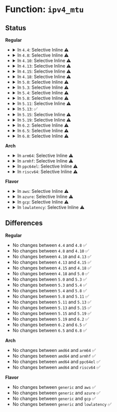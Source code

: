 # Function: <code>ipv4_mtu</code>

## Status
<b>Regular</b>
<ul>
<li>
<details>
<summary>In <code>4.4</code>: Selective Inline ⚠️</summary>

```c
unsigned int ipv4_mtu(const struct dst_entry *dst);
```

**Collision:** Unique Static

**Inline:** Selective

**Transformation:** False

**Instances:**

```
In net/ipv4/route.c (ffffffff81754220)
Location: net/ipv4/route.c:1231
Inline: True
Direct callers:
  - net/ipv4/route.c:__ip_rt_update_pmtu
```
**Symbols:**

```
ffffffff81754220-ffffffff81754288: ipv4_mtu (STB_LOCAL)
```
</details>
</li>
<li>
<details>
<summary>In <code>4.8</code>: Selective Inline ⚠️</summary>

```c
unsigned int ipv4_mtu(const struct dst_entry *dst);
```

**Collision:** Unique Static

**Inline:** Selective

**Transformation:** False

**Instances:**

```
In net/ipv4/route.c (ffffffff817c02d0)
Location: net/ipv4/route.c:1237
Inline: True
Direct callers:
  - net/ipv4/route.c:__ip_rt_update_pmtu
```
**Symbols:**

```
ffffffff817c02d0-ffffffff817c0338: ipv4_mtu (STB_LOCAL)
```
</details>
</li>
<li>
<details>
<summary>In <code>4.10</code>: Selective Inline ⚠️</summary>

```c
unsigned int ipv4_mtu(const struct dst_entry *dst);
```

**Collision:** Unique Static

**Inline:** Selective

**Transformation:** False

**Instances:**

```
In net/ipv4/route.c (ffffffff817ef9f0)
Location: net/ipv4/route.c:1245
Inline: True
Direct callers:
  - net/ipv4/route.c:__ip_rt_update_pmtu
```
**Symbols:**

```
ffffffff817ef9f0-ffffffff817efa82: ipv4_mtu (STB_LOCAL)
```
</details>
</li>
<li>
<details>
<summary>In <code>4.13</code>: Selective Inline ⚠️</summary>

```c
unsigned int ipv4_mtu(const struct dst_entry *dst);
```

**Collision:** Unique Static

**Inline:** Selective

**Transformation:** False

**Instances:**

```
In net/ipv4/route.c (ffffffff8180f520)
Location: net/ipv4/route.c:1259
Inline: True
Direct callers:
  - net/ipv4/route.c:__ip_rt_update_pmtu
```
**Symbols:**

```
ffffffff8180f520-ffffffff8180f5bb: ipv4_mtu (STB_LOCAL)
```
</details>
</li>
<li>
<details>
<summary>In <code>4.15</code>: Selective Inline ⚠️</summary>

```c
unsigned int ipv4_mtu(const struct dst_entry *dst);
```

**Collision:** Unique Static

**Inline:** Selective

**Transformation:** False

**Instances:**

```
In net/ipv4/route.c (ffffffff8188f3a0)
Location: net/ipv4/route.c:1266
Inline: True
Direct callers:
  - net/ipv4/route.c:ipv4_default_advmss
  - net/ipv4/route.c:__ip_rt_update_pmtu
```
**Symbols:**

```
ffffffff8188f3a0-ffffffff8188f430: ipv4_mtu (STB_LOCAL)
```
</details>
</li>
<li>
<details>
<summary>In <code>4.18</code>: Selective Inline ⚠️</summary>

```c
unsigned int ipv4_mtu(const struct dst_entry *dst);
```

**Collision:** Unique Static

**Inline:** Selective

**Transformation:** False

**Instances:**

```
In net/ipv4/route.c (ffffffff818e2c00)
Location: net/ipv4/route.c:1266
Inline: True
Direct callers:
  - net/ipv4/route.c:ipv4_default_advmss
  - net/ipv4/route.c:__ip_rt_update_pmtu
```
**Symbols:**

```
ffffffff818e2c00-ffffffff818e2c87: ipv4_mtu (STB_LOCAL)
```
</details>
</li>
<li>
<details>
<summary>In <code>5.0</code>: Selective Inline ⚠️</summary>

```c
unsigned int ipv4_mtu(const struct dst_entry *dst);
```

**Collision:** Unique Static

**Inline:** Selective

**Transformation:** False

**Instances:**

```
In net/ipv4/route.c (ffffffff8190faa0)
Location: net/ipv4/route.c:1265
Inline: True
Direct callers:
  - net/ipv4/route.c:ipv4_default_advmss
  - net/ipv4/route.c:__ip_rt_update_pmtu
```
**Symbols:**

```
ffffffff8190faa0-ffffffff8190fb27: ipv4_mtu (STB_LOCAL)
```
</details>
</li>
<li>
<details>
<summary>In <code>5.3</code>: Selective Inline ⚠️</summary>

```c
unsigned int ipv4_mtu(const struct dst_entry *dst);
```

**Collision:** Unique Static

**Inline:** Selective

**Transformation:** False

**Instances:**

```
In net/ipv4/route.c (ffffffff81971da0)
Location: net/ipv4/route.c:1302
Inline: True
Direct callers:
  - net/ipv4/route.c:ipv4_default_advmss
  - net/ipv4/route.c:__ip_rt_update_pmtu
```
**Symbols:**

```
ffffffff81971da0-ffffffff81971e34: ipv4_mtu (STB_LOCAL)
```
</details>
</li>
<li>
<details>
<summary>In <code>5.4</code>: Selective Inline ⚠️</summary>

```c
unsigned int ipv4_mtu(const struct dst_entry *dst);
```

**Collision:** Unique Static

**Inline:** Selective

**Transformation:** False

**Instances:**

```
In net/ipv4/route.c (ffffffff819a8510)
Location: net/ipv4/route.c:1304
Inline: True
Direct callers:
  - net/ipv4/route.c:ipv4_default_advmss
  - net/ipv4/route.c:__ip_rt_update_pmtu
```
**Symbols:**

```
ffffffff819a8510-ffffffff819a85a4: ipv4_mtu (STB_LOCAL)
```
</details>
</li>
<li>
<details>
<summary>In <code>5.8</code>: Selective Inline ⚠️</summary>

```c
unsigned int ipv4_mtu(const struct dst_entry *dst);
```

**Collision:** Unique Static

**Inline:** Selective

**Transformation:** False

**Instances:**

```
In net/ipv4/route.c (ffffffff81a91f30)
Location: net/ipv4/route.c:1308
Inline: True
Direct callers:
  - net/ipv4/route.c:ipv4_default_advmss
  - net/ipv4/route.c:__ip_rt_update_pmtu
```
**Symbols:**

```
ffffffff81a91f30-ffffffff81a91fc0: ipv4_mtu (STB_LOCAL)
```
</details>
</li>
<li>
<details>
<summary>In <code>5.11</code>: Selective Inline ⚠️</summary>

```c
unsigned int ipv4_mtu(const struct dst_entry *dst);
```

**Collision:** Unique Static

**Inline:** Selective

**Transformation:** False

**Instances:**

```
In net/ipv4/route.c (ffffffff81a9bdd0)
Location: net/ipv4/route.c:1314
Inline: True
Direct callers:
  - net/ipv4/route.c:ipv4_default_advmss
  - net/ipv4/route.c:__ip_rt_update_pmtu
```
**Symbols:**

```
ffffffff81a9bdd0-ffffffff81a9be60: ipv4_mtu (STB_LOCAL)
```
</details>
</li>
<li>
<details>
<summary>In <code>5.13</code>: ✅</summary>

```c
unsigned int ipv4_mtu(const struct dst_entry *dst);
```

**Collision:** Unique Global

**Inline:** No

**Transformation:** False

**Instances:**

```
In net/ipv4/route.c (ffffffff81a862f0)
Location: net/ipv4/route.c:1300
Inline: False
Direct callers:
  - net/ipv4/route.c:ipv4_default_advmss
  - net/ipv4/route.c:__ip_rt_update_pmtu
  - net/ipv4/ip_forward.c:ip_forward
  - net/ipv4/ip_output.c:__ip_make_skb
  - net/ipv4/ip_output.c:ip_setup_cork
  - net/ipv4/ip_sockglue.c:do_ip_getsockopt
  - net/ipv4/tcp_output.c:tcp_connect_init
  - net/ipv4/tcp_output.c:tcp_current_mss
  - net/ipv4/tcp_ipv4.c:tcp_v4_syn_recv_sock
  - net/ipv4/icmp.c:__icmp_send
  - net/ipv4/ip_tunnel_core.c:skb_tunnel_check_pmtu
  - net/ipv4/ipmr.c:ipmr_queue_xmit
  - net/xfrm/xfrm_policy.c:xfrm_bundle_ok
  - net/xfrm/xfrm_policy.c:xfrm_bundle_ok
  - net/xfrm/xfrm_policy.c:xfrm_init_pmtu
  - net/xfrm/xfrm_policy.c:xfrm_init_pmtu
  - net/xfrm/xfrm_output.c:xfrm6_tunnel_check_size
  - net/xfrm/xfrm_output.c:xfrm6_tunnel_check_size
  - net/ipv6/ip6_output.c:ip6_setup_cork
  - net/ipv6/ip6_output.c:ip6_fragment
  - net/ipv6/ip6_output.c:ip6_xmit
  - net/ipv6/route.c:ip6_default_advmss
  - net/ipv6/route.c:__ip6_rt_update_pmtu
  - net/ipv6/tcp_ipv6.c:tcp_v6_syn_recv_sock
  - net/ipv6/xfrm6_output.c:__xfrm6_output
```
**Symbols:**

```
ffffffff81a862f0-ffffffff81a86374: ipv4_mtu (STB_GLOBAL)
```
</details>
</li>
<li>
<details>
<summary>In <code>5.15</code>: Selective Inline ⚠️</summary>

```c
unsigned int ipv4_mtu(const struct dst_entry *dst);
```

**Collision:** Unique Global

**Inline:** Selective

**Transformation:** False

**Instances:**

```
In net/ipv4/route.c (ffffffff81b42625)
Location: net/ipv4/route.c:1315
Inline: True
Inline callers:
  - net/ipv4/route.c:ipv4_default_advmss
  - net/ipv4/route.c:__ip_rt_update_pmtu
Direct callers:
  - net/ipv4/ip_output.c:__ip_make_skb
  - net/ipv4/ip_output.c:ip_setup_cork
  - net/ipv4/ip_sockglue.c:do_ip_getsockopt
  - net/ipv4/tcp_output.c:tcp_connect_init
  - net/ipv4/tcp_output.c:tcp_current_mss
  - net/ipv4/tcp_ipv4.c:tcp_v4_syn_recv_sock
  - net/ipv4/icmp.c:__icmp_send
  - net/ipv4/ip_tunnel_core.c:skb_tunnel_check_pmtu
  - net/ipv4/ipmr.c:ipmr_queue_xmit
  - net/xfrm/xfrm_policy.c:xfrm_bundle_ok
  - net/xfrm/xfrm_policy.c:xfrm_bundle_ok
  - net/xfrm/xfrm_policy.c:xfrm_init_pmtu
  - net/xfrm/xfrm_policy.c:xfrm_init_pmtu
  - net/xfrm/xfrm_output.c:xfrm6_tunnel_check_size
  - net/xfrm/xfrm_output.c:xfrm6_tunnel_check_size
  - net/ipv6/ip6_output.c:ip6_setup_cork
  - net/ipv6/ip6_output.c:ip6_fragment
  - net/ipv6/ip6_output.c:ip6_xmit
  - net/ipv6/route.c:ip6_default_advmss
  - net/ipv6/route.c:__ip6_rt_update_pmtu
  - net/ipv6/tcp_ipv6.c:tcp_v6_syn_recv_sock
  - net/ipv6/xfrm6_output.c:__xfrm6_output
```
**Symbols:**

```
ffffffff81b42590-ffffffff81b4261a: ipv4_mtu (STB_GLOBAL)
```
</details>
</li>
<li>
<details>
<summary>In <code>5.19</code>: Selective Inline ⚠️</summary>

```c
unsigned int ipv4_mtu(const struct dst_entry *dst);
```

**Collision:** Unique Global

**Inline:** Selective

**Transformation:** False

**Instances:**

```
In net/ipv4/route.c (ffffffff81ccf577)
Location: net/ipv4/route.c:1322
Inline: True
Inline callers:
  - net/ipv4/route.c:ipv4_default_advmss
  - net/ipv4/route.c:__ip_rt_update_pmtu
Direct callers:
  - net/ipv4/ip_output.c:__ip_make_skb
  - net/ipv4/ip_output.c:ip_setup_cork
  - net/ipv4/ip_sockglue.c:do_ip_getsockopt
  - net/ipv4/tcp_output.c:tcp_connect_init
  - net/ipv4/tcp_output.c:tcp_current_mss
  - net/ipv4/tcp_ipv4.c:tcp_v4_syn_recv_sock
  - net/ipv4/icmp.c:__icmp_send
  - net/ipv4/ip_tunnel_core.c:skb_tunnel_check_pmtu
  - net/ipv4/ipmr.c:ipmr_queue_xmit
  - net/xfrm/xfrm_policy.c:xfrm_bundle_ok
  - net/xfrm/xfrm_policy.c:xfrm_bundle_ok
  - net/xfrm/xfrm_policy.c:xfrm_init_pmtu
  - net/xfrm/xfrm_policy.c:xfrm_init_pmtu
  - net/xfrm/xfrm_output.c:xfrm6_tunnel_check_size
  - net/xfrm/xfrm_output.c:xfrm6_tunnel_check_size
  - net/ipv6/ip6_output.c:ip6_setup_cork
  - net/ipv6/ip6_output.c:ip6_fragment
  - net/ipv6/ip6_output.c:ip6_xmit
  - net/ipv6/ip6_output.c:ip6_finish_output
  - net/ipv6/route.c:ip6_default_advmss
  - net/ipv6/route.c:__ip6_rt_update_pmtu
  - net/ipv6/tcp_ipv6.c:tcp_v6_syn_recv_sock
  - net/ipv6/xfrm6_output.c:__xfrm6_output
```
**Symbols:**

```
ffffffff81ccf250-ffffffff81ccf300: ipv4_mtu (STB_GLOBAL)
```
</details>
</li>
<li>
<details>
<summary>In <code>6.2</code>: Selective Inline ⚠️</summary>

```c
unsigned int ipv4_mtu(const struct dst_entry *dst);
```

**Collision:** Unique Global

**Inline:** Selective

**Transformation:** False

**Instances:**

```
In net/ipv4/route.c (ffffffff81e8f767)
Location: net/ipv4/route.c:1322
Inline: True
Inline callers:
  - net/ipv4/route.c:ipv4_default_advmss
  - net/ipv4/route.c:__ip_rt_update_pmtu
Direct callers:
  - net/ipv4/ip_output.c:__ip_make_skb
  - net/ipv4/ip_output.c:ip_setup_cork
  - net/ipv4/ip_sockglue.c:do_ip_getsockopt
  - net/ipv4/tcp_output.c:tcp_connect_init
  - net/ipv4/tcp_output.c:tcp_current_mss
  - net/ipv4/tcp_ipv4.c:tcp_v4_syn_recv_sock
  - net/ipv4/icmp.c:__icmp_send
  - net/ipv4/ip_tunnel_core.c:skb_tunnel_check_pmtu
  - net/ipv4/ipmr.c:ipmr_queue_xmit
  - net/xfrm/xfrm_policy.c:xfrm_bundle_ok
  - net/xfrm/xfrm_policy.c:xfrm_bundle_ok
  - net/xfrm/xfrm_policy.c:xfrm_bundle_create
  - net/xfrm/xfrm_policy.c:xfrm_bundle_create
  - net/xfrm/xfrm_output.c:xfrm6_tunnel_check_size
  - net/xfrm/xfrm_output.c:xfrm6_tunnel_check_size
  - net/ipv6/ip6_output.c:ip6_setup_cork
  - net/ipv6/ip6_output.c:ip6_fragment
  - net/ipv6/ip6_output.c:ip6_xmit
  - net/ipv6/ip6_output.c:ip6_finish_output
  - net/ipv6/route.c:ip6_default_advmss
  - net/ipv6/route.c:__ip6_rt_update_pmtu
  - net/ipv6/ipv6_sockglue.c:do_ipv6_getsockopt
  - net/ipv6/ipv6_sockglue.c:do_ipv6_getsockopt
  - net/ipv6/tcp_ipv6.c:tcp_v6_syn_recv_sock
  - net/ipv6/xfrm6_output.c:__xfrm6_output
```
**Symbols:**

```
ffffffff81e8f5a0-ffffffff81e8f650: ipv4_mtu (STB_GLOBAL)
```
</details>
</li>
<li>
<details>
<summary>In <code>6.5</code>: Selective Inline ⚠️</summary>

```c
unsigned int ipv4_mtu(const struct dst_entry *dst);
```

**Collision:** Unique Global

**Inline:** Selective

**Transformation:** False

**Instances:**

```
In net/ipv4/route.c (ffffffff81eede67)
Location: net/ipv4/route.c:1322
Inline: True
Inline callers:
  - net/ipv4/route.c:ipv4_default_advmss
  - net/ipv4/route.c:__ip_rt_update_pmtu
Direct callers:
  - net/ipv4/ip_output.c:__ip_make_skb
  - net/ipv4/ip_sockglue.c:do_ip_getsockopt
  - net/ipv4/tcp_output.c:tcp_connect_init
  - net/ipv4/tcp_output.c:tcp_current_mss
  - net/ipv4/tcp_ipv4.c:tcp_v4_syn_recv_sock
  - net/ipv4/icmp.c:__icmp_send
  - net/ipv4/ip_tunnel_core.c:skb_tunnel_check_pmtu
  - net/ipv4/ipmr.c:ipmr_queue_xmit
  - net/xfrm/xfrm_policy.c:xfrm_bundle_ok
  - net/xfrm/xfrm_policy.c:xfrm_bundle_ok
  - net/xfrm/xfrm_policy.c:xfrm_bundle_create
  - net/xfrm/xfrm_policy.c:xfrm_bundle_create
  - net/xfrm/xfrm_output.c:xfrm6_tunnel_check_size
  - net/xfrm/xfrm_output.c:xfrm6_tunnel_check_size
  - net/ipv6/ip6_output.c:ip6_setup_cork
  - net/ipv6/ip6_output.c:ip6_fragment
  - net/ipv6/ip6_output.c:ip6_xmit
  - net/ipv6/ip6_output.c:ip6_finish_output
  - net/ipv6/route.c:ip6_default_advmss
  - net/ipv6/route.c:__ip6_rt_update_pmtu
  - net/ipv6/ipv6_sockglue.c:do_ipv6_getsockopt
  - net/ipv6/ipv6_sockglue.c:do_ipv6_getsockopt
  - net/ipv6/tcp_ipv6.c:tcp_v6_syn_recv_sock
  - net/ipv6/xfrm6_output.c:__xfrm6_output
```
**Symbols:**

```
ffffffff81eedd80-ffffffff81eede36: ipv4_mtu (STB_GLOBAL)
```
</details>
</li>
<li>
<details>
<summary>In <code>6.8</code>: Selective Inline ⚠️</summary>

```c
unsigned int ipv4_mtu(const struct dst_entry *dst);
```

**Collision:** Unique Global

**Inline:** Selective

**Transformation:** False

**Instances:**

```
In net/ipv4/route.c (ffffffff81fb1fc7)
Location: net/ipv4/route.c:1324
Inline: True
Inline callers:
  - net/ipv4/route.c:ipv4_default_advmss
  - net/ipv4/route.c:__ip_rt_update_pmtu
Direct callers:
  - net/ipv4/ip_output.c:__ip_make_skb
  - net/ipv4/ip_sockglue.c:do_ip_getsockopt
  - net/ipv4/tcp_output.c:tcp_connect_init
  - net/ipv4/tcp_output.c:tcp_current_mss
  - net/ipv4/tcp_ipv4.c:tcp_v4_syn_recv_sock
  - net/ipv4/icmp.c:__icmp_send
  - net/ipv4/ip_tunnel_core.c:skb_tunnel_check_pmtu
  - net/ipv4/ipmr.c:ipmr_queue_xmit
  - net/xfrm/xfrm_policy.c:xfrm_bundle_ok
  - net/xfrm/xfrm_policy.c:xfrm_bundle_ok
  - net/xfrm/xfrm_policy.c:xfrm_bundle_create
  - net/xfrm/xfrm_policy.c:xfrm_bundle_create
  - net/xfrm/xfrm_output.c:xfrm6_tunnel_check_size
  - net/xfrm/xfrm_output.c:xfrm6_tunnel_check_size
  - net/ipv6/ip6_output.c:ip6_setup_cork
  - net/ipv6/ip6_output.c:ip6_fragment
  - net/ipv6/ip6_output.c:ip6_xmit
  - net/ipv6/ip6_output.c:ip6_finish_output
  - net/ipv6/route.c:ip6_default_advmss
  - net/ipv6/route.c:__ip6_rt_update_pmtu
  - net/ipv6/ipv6_sockglue.c:do_ipv6_getsockopt
  - net/ipv6/ipv6_sockglue.c:do_ipv6_getsockopt
  - net/ipv6/tcp_ipv6.c:tcp_v6_syn_recv_sock
  - net/ipv6/xfrm6_output.c:__xfrm6_output
```
**Symbols:**

```
ffffffff81fb1ee0-ffffffff81fb1f93: ipv4_mtu (STB_GLOBAL)
```
</details>
</li>
</ul>
<b>Arch</b>
<ul>
<li>
<details>
<summary>In <code>arm64</code>: Selective Inline ⚠️</summary>

```c
unsigned int ipv4_mtu(const struct dst_entry *dst);
```

**Collision:** Unique Static

**Inline:** Selective

**Transformation:** False

**Instances:**

```
In net/ipv4/route.c (ffff800010c57cc0)
Location: net/ipv4/route.c:1304
Inline: True
Direct callers:
  - net/ipv4/route.c:ipv4_default_advmss
  - net/ipv4/route.c:__ip_rt_update_pmtu
```
**Symbols:**

```
ffff800010c57cc0-ffff800010c57d78: ipv4_mtu (STB_LOCAL)
```
</details>
</li>
<li>
<details>
<summary>In <code>armhf</code>: Selective Inline ⚠️</summary>

```c
unsigned int ipv4_mtu(const struct dst_entry *dst);
```

**Collision:** Unique Static

**Inline:** Selective

**Transformation:** False

**Instances:**

```
In net/ipv4/route.c (c0d67d98)
Location: net/ipv4/route.c:1304
Inline: True
Direct callers:
  - net/ipv4/route.c:ipv4_default_advmss
  - net/ipv4/route.c:__ip_rt_update_pmtu
```
**Symbols:**

```
c0d67d98-c0d67e6c: ipv4_mtu (STB_LOCAL)
```
</details>
</li>
<li>
<details>
<summary>In <code>ppc64el</code>: Selective Inline ⚠️</summary>

```c
unsigned int ipv4_mtu(const struct dst_entry *dst);
```

**Collision:** Unique Static

**Inline:** Selective

**Transformation:** False

**Instances:**

```
In net/ipv4/route.c (c000000000d59670)
Location: net/ipv4/route.c:1304
Inline: True
Direct callers:
  - net/ipv4/route.c:ipv4_default_advmss
  - net/ipv4/route.c:__ip_rt_update_pmtu
```
**Symbols:**

```
c000000000d59670-c000000000d5975c: ipv4_mtu (STB_LOCAL)
```
</details>
</li>
<li>
<details>
<summary>In <code>riscv64</code>: Selective Inline ⚠️</summary>

```c
unsigned int ipv4_mtu(const struct dst_entry *dst);
```

**Collision:** Unique Static

**Inline:** Selective

**Transformation:** False

**Instances:**

```
In net/ipv4/route.c (ffffffe0007c1f98)
Location: net/ipv4/route.c:1304
Inline: True
Direct callers:
  - net/ipv4/route.c:ipv4_default_advmss
  - net/ipv4/route.c:__ip_rt_update_pmtu
```
**Symbols:**

```
ffffffe0007c1f98-ffffffe0007c2046: ipv4_mtu (STB_LOCAL)
```
</details>
</li>
</ul>
<b>Flavor</b>
<ul>
<li>
<details>
<summary>In <code>aws</code>: Selective Inline ⚠️</summary>

```c
unsigned int ipv4_mtu(const struct dst_entry *dst);
```

**Collision:** Unique Static

**Inline:** Selective

**Transformation:** False

**Instances:**

```
In net/ipv4/route.c (ffffffff81948380)
Location: net/ipv4/route.c:1304
Inline: True
Direct callers:
  - net/ipv4/route.c:ipv4_default_advmss
  - net/ipv4/route.c:__ip_rt_update_pmtu
```
**Symbols:**

```
ffffffff81948380-ffffffff81948414: ipv4_mtu (STB_LOCAL)
```
</details>
</li>
<li>
<details>
<summary>In <code>azure</code>: Selective Inline ⚠️</summary>

```c
unsigned int ipv4_mtu(const struct dst_entry *dst);
```

**Collision:** Unique Static

**Inline:** Selective

**Transformation:** False

**Instances:**

```
In net/ipv4/route.c (ffffffff81901e70)
Location: net/ipv4/route.c:1304
Inline: True
Direct callers:
  - net/ipv4/route.c:ipv4_default_advmss
  - net/ipv4/route.c:__ip_rt_update_pmtu
```
**Symbols:**

```
ffffffff81901e70-ffffffff81901f04: ipv4_mtu (STB_LOCAL)
```
</details>
</li>
<li>
<details>
<summary>In <code>gcp</code>: Selective Inline ⚠️</summary>

```c
unsigned int ipv4_mtu(const struct dst_entry *dst);
```

**Collision:** Unique Static

**Inline:** Selective

**Transformation:** False

**Instances:**

```
In net/ipv4/route.c (ffffffff819b2b50)
Location: net/ipv4/route.c:1304
Inline: True
Direct callers:
  - net/ipv4/route.c:ipv4_default_advmss
  - net/ipv4/route.c:__ip_rt_update_pmtu
```
**Symbols:**

```
ffffffff819b2b50-ffffffff819b2be4: ipv4_mtu (STB_LOCAL)
```
</details>
</li>
<li>
<details>
<summary>In <code>lowlatency</code>: Selective Inline ⚠️</summary>

```c
unsigned int ipv4_mtu(const struct dst_entry *dst);
```

**Collision:** Unique Static

**Inline:** Selective

**Transformation:** False

**Instances:**

```
In net/ipv4/route.c (ffffffff819bc210)
Location: net/ipv4/route.c:1304
Inline: True
Direct callers:
  - net/ipv4/route.c:ipv4_default_advmss
  - net/ipv4/route.c:__ip_rt_update_pmtu
```
**Symbols:**

```
ffffffff819bc210-ffffffff819bc2a4: ipv4_mtu (STB_LOCAL)
```
</details>
</li>
</ul>

## Differences
<b>Regular</b>
<ul>
<li>
No changes between <code>4.4</code> and <code>4.8</code> ✅
</li>
<li>
No changes between <code>4.8</code> and <code>4.10</code> ✅
</li>
<li>
No changes between <code>4.10</code> and <code>4.13</code> ✅
</li>
<li>
No changes between <code>4.13</code> and <code>4.15</code> ✅
</li>
<li>
No changes between <code>4.15</code> and <code>4.18</code> ✅
</li>
<li>
No changes between <code>4.18</code> and <code>5.0</code> ✅
</li>
<li>
No changes between <code>5.0</code> and <code>5.3</code> ✅
</li>
<li>
No changes between <code>5.3</code> and <code>5.4</code> ✅
</li>
<li>
No changes between <code>5.4</code> and <code>5.8</code> ✅
</li>
<li>
No changes between <code>5.8</code> and <code>5.11</code> ✅
</li>
<li>
No changes between <code>5.11</code> and <code>5.13</code> ✅
</li>
<li>
No changes between <code>5.13</code> and <code>5.15</code> ✅
</li>
<li>
No changes between <code>5.15</code> and <code>5.19</code> ✅
</li>
<li>
No changes between <code>5.19</code> and <code>6.2</code> ✅
</li>
<li>
No changes between <code>6.2</code> and <code>6.5</code> ✅
</li>
<li>
No changes between <code>6.5</code> and <code>6.8</code> ✅
</li>
</ul>
<b>Arch</b>
<ul>
<li>
No changes between <code>amd64</code> and <code>arm64</code> ✅
</li>
<li>
No changes between <code>amd64</code> and <code>armhf</code> ✅
</li>
<li>
No changes between <code>amd64</code> and <code>ppc64el</code> ✅
</li>
<li>
No changes between <code>amd64</code> and <code>riscv64</code> ✅
</li>
</ul>
<b>Flavor</b>
<ul>
<li>
No changes between <code>generic</code> and <code>aws</code> ✅
</li>
<li>
No changes between <code>generic</code> and <code>azure</code> ✅
</li>
<li>
No changes between <code>generic</code> and <code>gcp</code> ✅
</li>
<li>
No changes between <code>generic</code> and <code>lowlatency</code> ✅
</li>
</ul>

